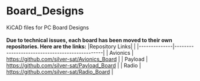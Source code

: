 # Board_Designs
KiCAD files for PC Board Designs
<br><br><strong>Due to technical issues, each board has been moved to their own repositories. Here are the links:</strong>
|Repository Links|                                              |
|--------------|------------------------------------------------|
| Avionics     | https://github.com/silver-sat/Avionics_Board   |
| Payload      | https://github.com/silver-sat/Payload_Board    |
| Radio        | https://github.com/silver-sat/Radio_Board      |
